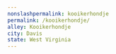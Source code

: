 ```yaml
---
﻿nonslashpermalink: kooikerhondje
permalink: /kooikerhondje/
alley: Kooikerhondje
city: Davis
state: West Virginia
---
```

